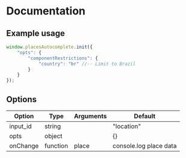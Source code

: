 # Documentation

## Example usage

```javascript
window.placesAutocomplete.init({
    "opts": {
        "componentRestrictions": {
            "country": "br" //-- Limit to Brazil
        }
    }
});
```

## Options

| Option        	 | Type          | Arguments  | Default                 |
|--------------------|---------------|------------|-------------------------|
| input_id       	 | string        |            | "location"              |
| opts         	     | object        |  	      | {}                      |
| onChange           | function      | place   	  |	console.log place data  |
